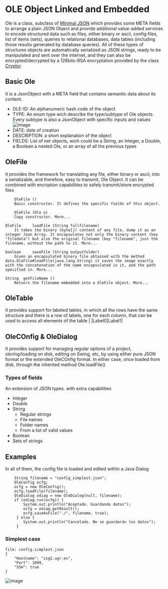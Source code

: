 # OLE Object Linked and Embedded
Ole is a class, subclass of [MInimal JSON](https://github.com/ralfstx/minimal-json) which provides some META fields to arrange a plain JSON Object and provide additional value-added services to encode structured data such as files, either binary or ascii, config files, list of items (sets), queries to relational databases, data tables (including those results generated by database queries). All of these types of structures objects are automatically serialized as JSON strings, ready to be manipulated and sent over the internet, and they can also be encrypted/decrypted by a 128bits-RSA encryptation provided by the class [Cryptor](https://github.com/Anatoli-Grishenko/LARVA-Ecosystem/blob/main/Cryptor.md)

## Basic Ole
It is a JsonObject with a META field that contains semantic data about its content.
- OLE-ID: An alphanumeric hash code of the object 
- TYPE: An enum type wich describe the type/subtype of Ole objects. Every subtype is also a JsonObject with specific inputs and values
 ![image](https://user-images.githubusercontent.com/9058636/154640288-e59462e1-e0b9-429b-87a1-02aafbd39896.png)
- DATE: date of creation
- DESCRIPTION: a short explanation of the object
- FIELDS: List of net objects, wich could be a String, an Integer, a Double, a Boolean a nested Ole, or an array of all the previous types


## OleFile
It provides the framework for translating any file, either binary or ascii, into a serializable, and therefore, easy to transmit, Ole Object. It can be combined with encription capabilities to safely transmit/store encrypted files

````
 	OleFile ()
 	Basic constructor. It defines the specific fields of this object.
 
 	OleFile (Ole o)
 	Copy constructor. More...
 
OleFile 	loadFile (String fullfilename)
 	It takes the binary (byte[]) content of any file, dump it as an integer Json Array. It encapsulates not only the binary content (key "filedata") but also the original filename (key "filename", just the filename, without the path to it. More...
 
boolean 	saveFile (String outputfolder)
 	Given an encapsulated binary file obtained with the method data.OleFile#loadFile(java.lang.String) it saves the image exactly with the concatenation of the name encapsulated in it, and the path specified in. More...
 
String 	getFileName ()
 	Retunrs the filename embedded into a OleFile object. More...
````

## OleTable
It provides support for labeled tables, in which all the rows have the same structure and there is a row of labels, one for each column, that can be used to access all elements of the table
| |Label0|Label1|

## OleCOnfig & OleDialog

It provides support for managing regular options of a project, storing/loading on disk, editing on Swing, etc, by using either pure JSON format or the extended OleCOnfig format. In either case, once loaded from disk, through the inherited method Ole.loadFile()

### Types of fields
An extension of JSON types. with extra capabilities
- Integer
- Double
- String
   - Regular strings
   - File names
   - Folder names
   - From a list of valid values 
- Boolean
- Sets of strings



## Examples
In all of them, the config file is loaded and edited within a Java Dialog
````
    String filename = "config_simplest.json";
    OleConfig ocfg;
    ocfg = new OleConfig();
    ocfg.loadFile(filename);
    OleDialog odiag = new OleDialog(null, filename);
    if (odiag.run(ocfg)) {
        System.out.println("Aceptado. Guardando datos");
        ocfg = odiag.getResult();
        ocfg.saveAsFile("./", filename, true);
     } else {
        System.out.println("Cancelado. No se guardarán los datos");
     }
````


### Simplest case


````
file: config.simplest.json
{
    "Hostname": "isg2.ugr.es",
    "Port": 1099,
    "SSH": true
}
````

![image](https://user-images.githubusercontent.com/9058636/155308735-ac67277a-1f92-4799-a920-013c5fb7dc33.png)



